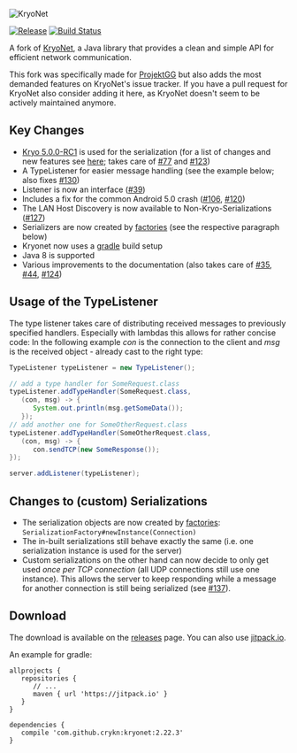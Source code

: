 ![KryoNet](https://raw.github.com/wiki/EsotericSoftware/kryonet/images/logo.jpg)

[![Release](https://jitpack.io/v/crykn/kryonet.svg)](https://jitpack.io/#crykn/kryonet) [![Build Status](https://travis-ci.com/crykn/kryonet.svg?branch=master)](https://travis-ci.com/crykn/kryonet)

A fork of [KryoNet](https://github.com/EsotericSoftware/kryonet/), a Java library that provides a clean and simple API for efficient network communication.

This fork was specifically made for [ProjektGG](https://github.com/eskalon/ProjektGG) but also adds the most demanded features on KryoNet's issue tracker. If you have a pull request for KryoNet also consider adding it here, as KryoNet doesn't seem to be actively maintained anymore.

## Key Changes
* [Kryo 5.0.0-RC1](https://github.com/EsotericSoftware/kryo/releases/tag/kryo-parent-5.0.0-RC1) is used for the serialization (for a list of changes and new features see [here](https://groups.google.com/forum/#!msg/kryo-users/sBZ10dwrwFQ/hb6FF5ZXCQAJ); takes care of [#77](https://github.com/EsotericSoftware/kryonet/issues/77) and [#123](https://github.com/EsotericSoftware/kryonet/issues/123))
* A TypeListener for easier message handling (see the example below; also fixes [#130](https://github.com/EsotericSoftware/kryonet/issues/130))
* Listener is now an interface ([#39](https://github.com/EsotericSoftware/kryonet/issues/39))
* Includes a fix for the common Android 5.0 crash ([#106](https://github.com/EsotericSoftware/kryonet/issues/106), [#120](https://github.com/EsotericSoftware/kryonet/issues/106))
* The LAN Host Discovery is now available to Non-Kryo-Serializations ([#127](https://github.com/EsotericSoftware/kryonet/issues/127))
* Serializers are now created by [factories](https://github.com/crykn/kryonet/blob/master/src/main/java/com/esotericsoftware/kryonet/serialization/SerializationFactory.java) (see the respective paragraph below)
* Kryonet now uses a [gradle](https://gradle.org/) build setup
* Java 8 is supported
* Various improvements to the documentation (also takes care of [#35](https://github.com/EsotericSoftware/kryonet/issues/35), [#44](https://github.com/EsotericSoftware/kryonet/issues/44), [#124](https://github.com/EsotericSoftware/kryonet/issues/124))

## Usage of the TypeListener

The type listener takes care of distributing received messages to previously specified handlers. Especially with lambdas this allows for rather concise code: In the following example _con_ is the connection to the client and _msg_ is the received object - already cast to the right type:

```java
TypeListener typeListener = new TypeListener();

// add a type handler for SomeRequest.class   
typeListener.addTypeHandler(SomeRequest.class,
   (con, msg) -> {
      System.out.println(msg.getSomeData());
   });
// add another one for SomeOtherRequest.class
typeListener.addTypeHandler(SomeOtherRequest.class,
   (con, msg) -> {
      con.sendTCP(new SomeResponse());
});

server.addListener(typeListener);
```

## Changes to (custom) Serializations

* The serialization objects are now created by [factories](https://github.com/crykn/kryonet/blob/master/src/main/java/com/esotericsoftware/kryonet/serialization/SerializationFactory.java): `SerializationFactory#newInstance(Connection)`
* The in-built serializations still behave exactly the same (i.e. one serialization instance is used for the server)
* Custom serializations on the other hand can now decide to only get used _once per TCP connection_ (all UDP connections still use one instance). This allows the server to keep responding while a message for another connection is still being serialized (see [#137](https://github.com/EsotericSoftware/kryonet/issues/137)).

## Download

The download is available on the [releases](https://github.com/crykn/kryonet/releases) page. You can also use [jitpack.io](https://jitpack.io/#crykn/kryonet/).

An example for gradle:

```
allprojects {
   repositories {
      // ...
      maven { url 'https://jitpack.io' }
   }
}
	
dependencies {
   compile 'com.github.crykn:kryonet:2.22.3'
}
```